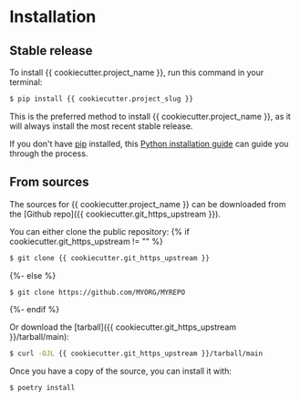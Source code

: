 # Installation

## Stable release

To install {{ cookiecutter.project_name }}, run this command in your terminal:

```bash
$ pip install {{ cookiecutter.project_slug }}
```

This is the preferred method to install {{ cookiecutter.project_name }}, as it will always
install the most recent stable release.

If you don't have [pip](https://pip.pypa.io) installed, this
[Python installation guide](http://docs.python-guide.org/en/latest/starting/installation/)
can guide you through the process.

## From sources

The sources for {{ cookiecutter.project_name }} can be downloaded from the [Github repo]({{ cookiecutter.git_https_upstream }}).

You can either clone the public repository:
{% if cookiecutter.git_https_upstream != "" %}
```bash
$ git clone {{ cookiecutter.git_https_upstream }}
```
{%- else %}
```bash
$ git clone https://github.com/MYORG/MYREPO
```
{%- endif %}

Or download the [tarball]({{ cookiecutter.git_https_upstream }}/tarball/main):

```bash
$ curl -OJL {{ cookiecutter.git_https_upstream }}/tarball/main
```

Once you have a copy of the source, you can install it with:

```bash
$ poetry install
```
